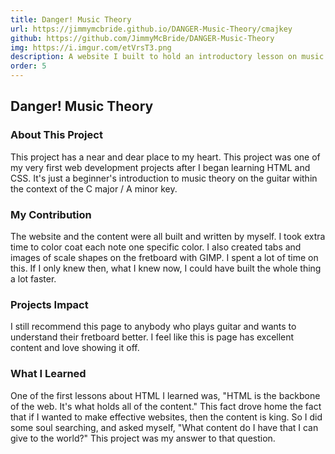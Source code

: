 ```yaml
---
title: Danger! Music Theory
url: https://jimmymcbride.github.io/DANGER-Music-Theory/cmajkey
github: https://github.com/JimmyMcBride/DANGER-Music-Theory
img: https://i.imgur.com/etVrsT3.png
description: A website I built to hold an introductory lesson on music theory and how it relates to the guitar.
order: 5
---
```


## Danger! Music Theory

### About This Project

This project has a near and dear place to my heart. This project was one of my very first web development projects after I began learning HTML and CSS. It's just a beginner's introduction to music theory on the guitar within the context of the C major / A minor key.

### My Contribution

The website and the content were all built and written by myself. I took extra time to color coat each note one specific color. I also created tabs and images of scale shapes on the fretboard with GIMP. I spent a lot of time on this. If I only knew then, what I knew now, I could have built the whole thing a lot faster.

### Projects Impact

I still recommend this page to anybody who plays guitar and wants to understand their fretboard better. I feel like this is page has excellent content and love showing it off.

### What I Learned

One of the first lessons about HTML I learned was, "HTML is the backbone of the web. It's what holds all of the content." This fact drove home the fact that if I wanted to make effective websites, then the content is king. So I did some soul searching, and asked myself, "What content do I have that I can give to the world?" This project was my answer to that question.
